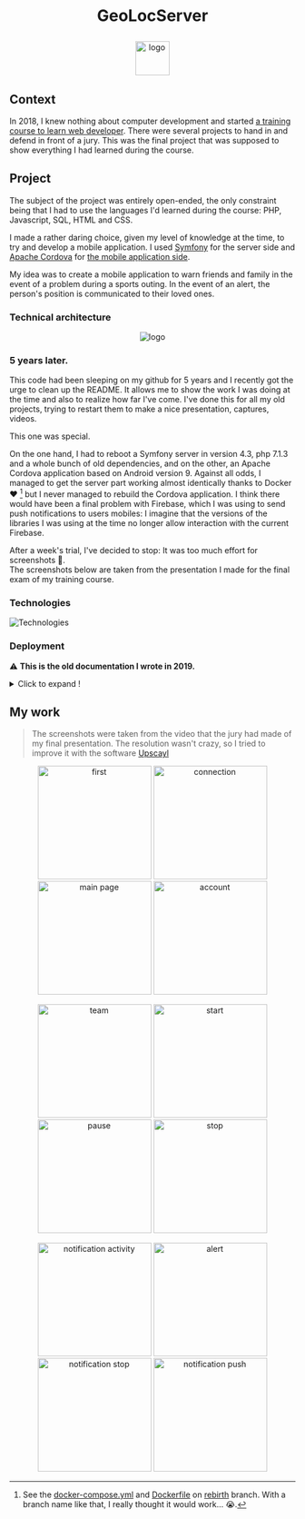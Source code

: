 # <p align="center">GeoLocServer</p>

<div align="center">
  <img src="/assets/geoloc_logo.png" alt="logo" style="height: 60px;"/>
</div>

## Context

In 2018, I knew nothing about computer development and started [a training course to learn web developer](https://openclassrooms.com/fr/paths/48-developpeur-web-junior). There were several projects to hand in and defend in front of a jury. This was the final project that was supposed to show everything I had learned during the course.


## Project

The subject of the project was entirely open-ended, the only constraint being that I had to use the languages I'd learned during the course: PHP, Javascript, SQL, HTML and CSS.

I made a rather daring choice, given my level of knowledge at the time, to try and develop a mobile application. I used [Symfony](https://symfony.com/) for the server side and [Apache Cordova](https://cordova.apache.org/) for [the mobile application side](https://github.com/vlagache/GeoLocApp).

My idea was to create a mobile application to warn friends and family in the event of a problem during a sports outing. In the event of an alert, the person's position is communicated to their loved ones.

### Technical architecture


<div align="center">
  <img src="/assets/geoloc_schema.png" alt="logo"/>
</div>


### 5 years later.

This code had been sleeping on my github for 5 years and I recently got the urge to clean up the README. It allows me to show the work I was doing at the time and also to realize how far I've come. I've done this for all my old projects, trying to restart them to make a nice presentation, captures, videos.  

This one was special.

On the one hand, I had to reboot a Symfony server in version 4.3, php 7.1.3 and a whole bunch of old dependencies, and on the other, an Apache Cordova application based on Android version 9. Against all odds, I managed to get the server part working almost identically thanks to Docker ❤️ [^1] but I never managed to rebuild the Cordova application. I think there would have been a final problem with Firebase, which I was using to send push notifications to users mobiles: I imagine that the versions of the libraries I was using at the time no longer allow interaction with the current Firebase.

After a week's trial, I've decided to stop: It was too much effort for screenshots 🤯.  
The screenshots below are taken from the presentation I made for the final exam of my training course.

 ### Technologies
 
![Technologies ](https://skillicons.dev/icons?i=symfony,js,mysql,html,css,cordova)

### Deployment

⚠️ **This is the old documentation I wrote in 2019.**

<details>
  <summary>Click to expand !</summary>
  
  ```
  git clone https://github.com/vlagache/GeoLocServer.git
  ```
  Install composer : https://getcomposer.org/download/ 

  ```
  composer install
  ```
  create a config.ini file at the root of your project and put in it

  ```
  apiKeyGoogle = your key to the Google Geocoding Api
  ```
  to get a Google api key: https://developers.google.com/maps/documentation/javascript/geocoding#ReverseGeocoding

  Obtain a private key for Firebase services in JSON format (https://firebase.google.com/docs/admin/setup) and
  put this .json file at the root of your project

  In the .env file

  ```
  DATABASE_URL= your database
  GOOGLE_APPLICATION_CREDENTIALS='../name of json file for firebase services'.
  ```
</details>

 ## My work

> The screenshots were taken from the video that the jury had made of my final presentation. The resolution wasn't crazy, so I tried to improve it with the software [Upscayl](https://upscayl.org/)

<p align="center">
  <img src="/assets/geoloc_first.png" alt="first" width="200"/>
  <img src="/assets/geoloc_connection.png" alt="connection" width="200"/>
  <img src="/assets/geoloc_main.png" alt="main page" width="200"/>
  <img src="/assets/geoloc_account.png" alt="account" width="200"/>
</p>

<p align="center">
  <img src="/assets/geoloc_team.png" alt="team" width="200"/>
  <img src="/assets/geoloc_activity_start.png" alt="start" width="200"/>
  <img src="/assets/geoloc_activity_pause.png" alt="pause" width="200"/>
  <img src="/assets/geoloc_activity_stop.png" alt="stop" width="200"/>
</p>

<p align="center">
  <img src="/assets/geoloc_notification_activity.png" alt="notification activity" width="200"/>
  <img src="/assets/geoloc_alert.png" alt="alert" width="200"/>
  <img src="/assets/geoloc_stop_activity_nofication.png" alt="notification stop" width="200"/>
  <img src="/assets/geoloc_notification_push.png" alt="notification push" width="200"/>
</p>


[^1]: See the [docker-compose.yml](https://github.com/vlagache/GeoLocServer/blob/rebirth/docker-compose.yml) and [Dockerfile](https://github.com/vlagache/GeoLocServer/blob/rebirth/Dockerfile) on [rebirth](https://github.com/vlagache/GeoLocServer/tree/rebirth) branch. With a branch name like that, I really thought it would work... 😭.